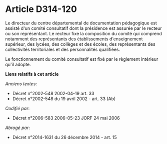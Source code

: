 # Article D314-120

Le directeur du centre départemental de documentation pédagogique est assisté d'un comité consultatif dont la présidence est
assurée par le recteur ou son représentant. Le recteur fixe la composition du comité qui comprend notamment des représentants
des établissements d'enseignement supérieur, des lycées, des collèges et des écoles, des représentants des collectivités
territoriales et des personnalités qualifiées.

Le fonctionnement du comité consultatif est fixé par le règlement intérieur qu'il adopte.

**Liens relatifs à cet article**

_Anciens textes_:

  - Décret n°2002-548 2002-04-19 art. 33
  - Décret n°2002-548 du 19 avril 2002 - art. 33 (Ab)

_Codifié par_:

  - Décret n°2006-583 2006-05-23 JORF 24 mai 2006

_Abrogé par_:

  - Décret n°2014-1631 du 26 décembre 2014 - art. 15
